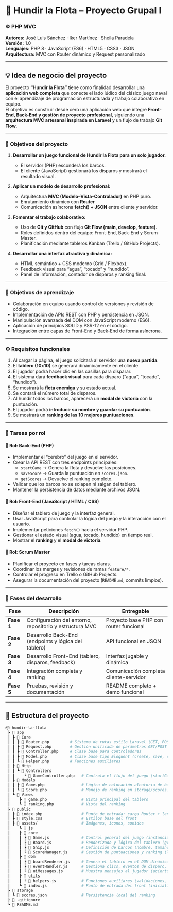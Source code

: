 # 🚢 Hundir la Flota – Proyecto Grupal I  
### ⚙️ PHP MVC 

**Autores:** José Luis Sánchez · Iker Martínez · Sheila Paradela  
**Versión:** 1.0  
**Lenguajes:** PHP 8 · JavaScript (ES6) · HTML5 · CSS3 · JSON  
**Arquitectura:** MVC con Router dinámico y Request personalizado  

---

## 💡 Idea de negocio del proyecto

El proyecto **“Hundir la Flota”** tiene como finalidad desarrollar una **aplicación web completa** que conecte el lado lúdico del clásico juego naval con el aprendizaje de programación estructurada y trabajo colaborativo en equipo.  
El objetivo es construir desde cero una aplicación web que integre **Front-End, Back-End y gestión de proyecto profesional**, siguiendo una **arquitectura MVC artesanal inspirada en Laravel** y un flujo de trabajo **Git Flow**.

---

### 🎯 Objetivos del proyecto

1. **Desarrollar un juego funcional de Hundir la Flota para un solo jugador.**  
   - El servidor (PHP) esconderá los barcos.  
   - El cliente (JavaScript) gestionará los disparos y mostrará el resultado visual.

2. **Aplicar un modelo de desarrollo profesional:**
   - Arquitectura **MVC (Modelo–Vista–Controlador)** en PHP puro.  
   - Enrutamiento dinámico con **Router**
   - Comunicación asíncrona **fetch() + JSON** entre cliente y servidor.

3. **Fomentar el trabajo colaborativo:**
   - Uso de **Git y GitHub** con flujo **Git Flow (main, develop, feature)**.  
   - Roles definidos dentro del equipo: Front-End, Back-End y Scrum Master.  
   - Planificación mediante tableros Kanban (Trello / GitHub Projects).

4. **Desarrollar una interfaz atractiva y dinámica:**
   - HTML semántico + CSS moderno (Grid / Flexbox).  
   - Feedback visual para “agua”, “tocado” y “hundido”.  
   - Panel de información, contador de disparos y ranking final.

---

### 🧠 Objetivos de aprendizaje

- Colaboración en equipo usando control de versiones y revisión de código.  
- Implementación de APIs REST con PHP y persistencia en JSON.  
- Manipulación avanzada del DOM con JavaScript moderno (ES6).  
- Aplicación de principios SOLID y PSR-12 en el código.  
- Integración entre capas de Front-End y Back-End de forma asíncrona.  

---

### ⚙️ Requisitos funcionales

1. Al cargar la página, el juego solicitará al servidor una **nueva partida**.  
2. El **tablero (10x10)** se generará dinámicamente en el cliente.  
3. El jugador podrá hacer clic en las casillas para disparar.  
4. El sistema dará **feedback visual** para cada disparo (“agua”, “tocado”, “hundido”).  
5. Se mostrará la **flota enemiga** y su estado actual.  
6. Se contará el número total de disparos.  
7. Al hundir todos los barcos, aparecerá un **modal de victoria** con la puntuación.  
8. El jugador podrá **introducir su nombre y guardar su puntuación**.  
9. Se mostrará un **ranking de las 10 mejores puntuaciones**.

---

### 🧩 Tareas por rol

#### 🧱 Rol: Back-End (PHP)
- Implementar el “cerebro” del juego en el servidor.
- Crear la API REST con tres endpoints principales:
  - `startGame` → Genera la flota y devuelve las posiciones.
  - `saveScore` → Guarda la puntuación en `scores.json`.
  - `getScores` → Devuelve el ranking completo.
- Validar que los barcos no se solapen ni salgan del tablero.
- Mantener la persistencia de datos mediante archivos JSON.

#### 🎨 Rol: Front-End (JavaScript / HTML / CSS)
- Diseñar el tablero de juego y la interfaz general.  
- Usar JavaScript para controlar la lógica del juego y la interacción con el usuario.  
- Implementar peticiones `fetch()` hacia el servidor PHP.  
- Gestionar el estado visual (agua, tocado, hundido) en tiempo real.  
- Mostrar el **ranking** y el **modal de victoria**.  

#### 🧭 Rol: Scrum Master
- Planificar el proyecto en fases y tareas claras.  
- Coordinar los merges y revisiones de ramas `feature/*`.  
- Controlar el progreso en Trello o GitHub Projects.  
- Asegurar la documentación del proyecto (`README.md`, commits limpios).  

---

### 🧱 Fases del desarrollo

| Fase | Descripción | Entregable |
|------|--------------|-------------|
| **Fase 1** | Configuración del entorno, repositorio y estructura MVC | Proyecto base PHP con router funcional |
| **Fase 2** | Desarrollo Back-End (endpoints y lógica del tablero) | API funcional en JSON |
| **Fase 3** | Desarrollo Front-End (tablero, disparos, feedback) | Interfaz jugable y dinámica |
| **Fase 4** | Integración completa y ranking | Comunicación completa cliente-servidor |
| **Fase 5** | Pruebas, revisión y documentación | README completo + demo funcional |

---

## 📁 Estructura del proyecto

```bash
📦 hundir-la-flota
 ┣ 📂 app
 ┃ ┣ 📂 Core
 ┃ ┃ ┣ 📜 Router.php         # Sistema de rutas estilo Laravel (GET, POST, dinámico)
 ┃ ┃ ┣ 📜 Request.php        # Gestión unificada de parámetros GET/POST
 ┃ ┃ ┣ 📜 Controller.php     # Clase base para controladores
 ┃ ┃ ┣ 📜 Model.php          # Clase base tipo Eloquent (create, save, etc.)
 ┃ ┃ ┗ 📜 Helper.php         # Funciones auxiliares
 ┃ ┣ 📂 Http
 ┃ ┃ ┗ 📂 Controllers
 ┃ ┃    ┗ 📜 GameController.php   # Controla el flujo del juego (startGame, saveScore, getScores)
 ┃ ┣ 📂 Models
 ┃ ┃ ┣ 📜 Game.php                # Lógica de colocación aleatoria de barcos
 ┃ ┃ ┗ 📜 Score.php               # Manejo de ranking en storage/scores.json
 ┃ ┗ 📂 Views
 ┃    ┣ 📜 game.php               # Vista principal del tablero
 ┃    ┗ 📜 ranking.php            # Vista del ranking
 ┣ 📂 public
 ┃ ┣ 📜 index.php                 # Punto de entrada: carga Router + lanza la aplicación
 ┃ ┣ 📜 style.css                 # Estilos base del front
 ┃ ┣ 📂 assets/                   # Imágenes, iconos, sonidos
 ┃    ┗ 📂 js
 ┃    ┣ 📂 core
 ┃    ┃ ┣ 📜 Game.js              # Control general del juego (instancia Board, ScoreManager)
 ┃    ┃ ┣ 📜 Board.js             # Renderizado y lógica del tablero (grid, updateCell)
 ┃    ┃ ┣ 📜 Ship.js              # Definición de barcos (nombre, tamaño, estado)
 ┃    ┃ ┗ 📜 ScoreManager.js      # Gestión de puntuaciones y ranking (localStorage)
 ┃    ┣ 📂 dom
 ┃    ┃ ┣ 📜 boardRenderer.js     # Genera el tablero en el DOM dinámicamente
 ┃    ┃ ┣ 📜 eventHandler.js      # Gestiona clics, eventos de disparo, actualización visual
 ┃    ┃ ┗ 📜 uiMessages.js        # Muestra mensajes al jugador (aciertos, hundimientos, victoria)
 ┃    ┣ 📂 utils
 ┃    ┃ ┗ 📜 helpers.js           # Funciones auxiliares (validaciones, aleatorios, etc.)
 ┃    ┗ 📜 index.js               # Punto de entrada del front (inicializa Game y eventos)
 ┣ 📂 storage
 ┃ ┗ 📜 scores.json               # Persistencia local del ranking
 ┣ 📜 .gitignore
 ┗ 📜 README.md
